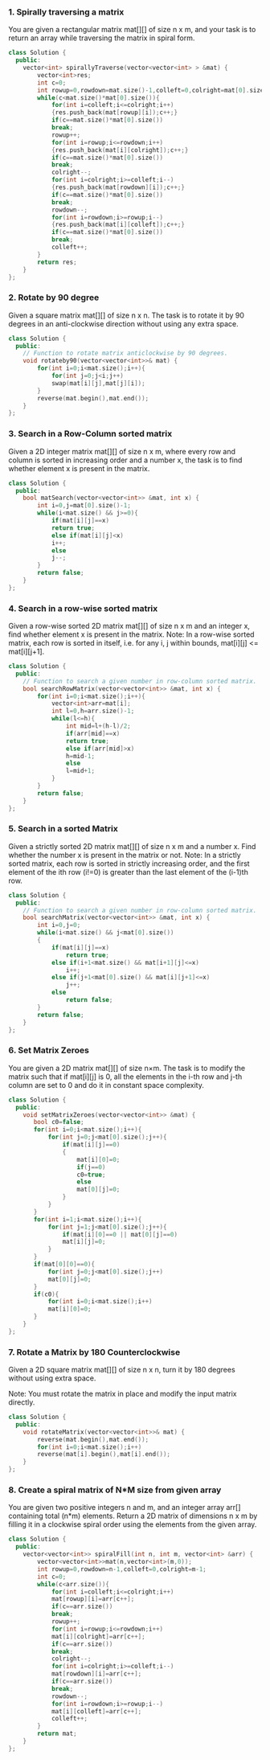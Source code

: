 ### 1. Spirally traversing a matrix
You are given a rectangular matrix mat[][] of size n x m, and your task is to return an array while traversing the matrix in spiral form.

```cpp
class Solution {
  public:
    vector<int> spirallyTraverse(vector<vector<int> > &mat) {
        vector<int>res;
        int c=0;
        int rowup=0,rowdown=mat.size()-1,colleft=0,colright=mat[0].size()-1;
        while(c<mat.size()*mat[0].size()){
            for(int i=colleft;i<=colright;i++)
            {res.push_back(mat[rowup][i]);c++;}
            if(c==mat.size()*mat[0].size())
            break;
            rowup++;
            for(int i=rowup;i<=rowdown;i++)
            {res.push_back(mat[i][colright]);c++;}
            if(c==mat.size()*mat[0].size())
            break;
            colright--;
            for(int i=colright;i>=colleft;i--)
            {res.push_back(mat[rowdown][i]);c++;}
            if(c==mat.size()*mat[0].size())
            break;
            rowdown--;
            for(int i=rowdown;i>=rowup;i--)
            {res.push_back(mat[i][colleft]);c++;}
            if(c==mat.size()*mat[0].size())
            break;
            colleft++;
        }
        return res;
    }
};
```

### 2. Rotate by 90 degree
Given a square matrix mat[][] of size n x n. The task is to rotate it by 90 degrees in an anti-clockwise direction without using any extra space.

```cpp
class Solution {
  public:
    // Function to rotate matrix anticlockwise by 90 degrees.
    void rotateby90(vector<vector<int>>& mat) {
        for(int i=0;i<mat.size();i++){
            for(int j=0;j<i;j++)
            swap(mat[i][j],mat[j][i]);
        }
        reverse(mat.begin(),mat.end());
    }
};
```

### 3. Search in a Row-Column sorted matrix
Given a 2D integer matrix mat[][] of size n x m, where every row and column is sorted in increasing order and a number x, the task is to find whether element x is present in the matrix.

```cpp
class Solution {
  public:
    bool matSearch(vector<vector<int>> &mat, int x) {
        int i=0,j=mat[0].size()-1;
        while(i<mat.size() && j>=0){
            if(mat[i][j]==x)
            return true;
            else if(mat[i][j]<x)
            i++;
            else
            j--;
        }
        return false;
    }
};
```

### 4. Search in a row-wise sorted matrix
Given a row-wise sorted 2D matrix mat[][] of size n x m and an integer x, find whether element x is present in the matrix.
Note: In a row-wise sorted matrix, each row is sorted in itself, i.e. for any i, j within bounds, mat[i][j] <= mat[i][j+1].

```cpp
class Solution {
  public:
    // Function to search a given number in row-column sorted matrix.
    bool searchRowMatrix(vector<vector<int>> &mat, int x) {
        for(int i=0;i<mat.size();i++){
            vector<int>arr=mat[i];
            int l=0,h=arr.size()-1;
            while(l<=h){
                int mid=l+(h-l)/2;
                if(arr[mid]==x)
                return true;
                else if(arr[mid]>x)
                h=mid-1;
                else
                l=mid+1;
            }
        }
        return false;
    }
};
```

### 5. Search in a sorted Matrix
Given a strictly sorted 2D matrix mat[][] of size n x m and a number x. Find whether the number x is present in the matrix or not.
Note: In a strictly sorted matrix, each row is sorted in strictly increasing order, and the first element of the ith row (i!=0) is greater than the last element of the (i-1)th row.

```cpp
class Solution {
  public:
    // Function to search a given number in row-column sorted matrix.
    bool searchMatrix(vector<vector<int>> &mat, int x) {
        int i=0,j=0;
        while(i<mat.size() && j<mat[0].size())
        {
            if(mat[i][j]==x)
                return true;
            else if(i+1<mat.size() && mat[i+1][j]<=x)
                i++;
            else if(j+1<mat[0].size() && mat[i][j+1]<=x)
                j++;
            else
                return false;
        }
        return false;
    }
};
```

### 6. Set Matrix Zeroes
You are given a 2D matrix mat[][] of size n×m. The task is to modify the matrix such that if mat[i][j] is 0, all the elements in the i-th row and j-th column are set to 0 and do it in constant space complexity.

```cpp
class Solution {
  public:
    void setMatrixZeroes(vector<vector<int>> &mat) {
       bool c0=false;
       for(int i=0;i<mat.size();i++){
           for(int j=0;j<mat[0].size();j++){
               if(mat[i][j]==0)
               {
                   mat[i][0]=0;
                   if(j==0)
                   c0=true;
                   else
                   mat[0][j]=0;
               }
           }
       }
       for(int i=1;i<mat.size();i++){
           for(int j=1;j<mat[0].size();j++){
               if(mat[i][0]==0 || mat[0][j]==0)
               mat[i][j]=0;
           }
       }
       if(mat[0][0]==0){
           for(int j=0;j<mat[0].size();j++)
           mat[0][j]=0;
       }
       if(c0){
           for(int i=0;i<mat.size();i++)
           mat[i][0]=0;
       }
    }
};
```

### 7. Rotate a Matrix by 180 Counterclockwise
Given a 2D square matrix mat[][] of size n x n, turn it by 180 degrees without using extra space.

Note: You must rotate the matrix in place and modify the input matrix directly.

```cpp
class Solution {
  public:
    void rotateMatrix(vector<vector<int>>& mat) {
        reverse(mat.begin(),mat.end());
        for(int i=0;i<mat.size();i++)
        reverse(mat[i].begin(),mat[i].end());
    }
};
```

### 8. Create a spiral matrix of N*M size from given array
You are given two positive integers n and m, and an integer array arr[] containing total (n*m) elements. Return a 2D matrix of dimensions n x m by filling it in a clockwise spiral order using the elements from the given array.

```cpp
class Solution {
  public:
    vector<vector<int>> spiralFill(int n, int m, vector<int> &arr) {
        vector<vector<int>>mat(n,vector<int>(m,0));
        int rowup=0,rowdown=n-1,colleft=0,colright=m-1;
        int c=0;
        while(c<arr.size()){
            for(int i=colleft;i<=colright;i++)
            mat[rowup][i]=arr[c++];
            if(c==arr.size())
            break;
            rowup++;
            for(int i=rowup;i<=rowdown;i++)
            mat[i][colright]=arr[c++];
            if(c==arr.size())
            break;
            colright--;
            for(int i=colright;i>=colleft;i--)
            mat[rowdown][i]=arr[c++];
            if(c==arr.size())
            break;
            rowdown--;
            for(int i=rowdown;i>=rowup;i--)
            mat[i][colleft]=arr[c++];
            colleft++;
        }
        return mat;
    }
};
```
